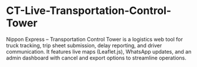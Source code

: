 # CT-Live-Transportation-Control-Tower
Nippon Express – Transportation Control Tower is a logistics web tool for truck tracking, trip sheet submission, delay reporting, and driver communication. It features live maps (Leaflet.js), WhatsApp updates, and an admin dashboard with cancel and export options to streamline operations.
